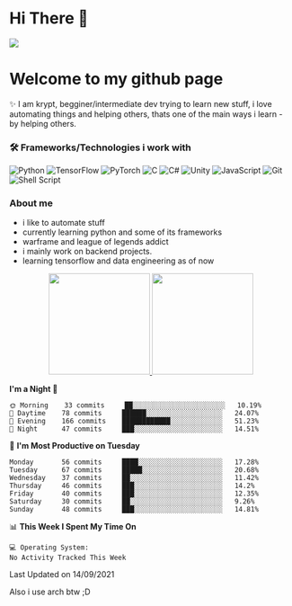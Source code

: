 # Hi There :wave:
![](https://profile-counter.glitch.me/PineMaster/count.svg)

# Welcome to my github page
:sparkles: I am krypt, begginer/intermediate dev trying to learn new stuff, i love automating things and helping others, thats one of the main ways i learn - by helping others.

### 🛠 Frameworks/Technologies i work with
<img alt="Python" src="https://img.shields.io/badge/python%20-%2314354C.svg?&style=for-the-badge&logo=python&logoColor=white"/> <img alt="TensorFlow" src="https://img.shields.io/badge/TensorFlow%20-%23FF6F00.svg?&style=for-the-badge&logo=TensorFlow&logoColor=white" /> <img alt="PyTorch" src="https://img.shields.io/badge/PyTorch%20-%23EE4C2C.svg?&style=for-the-badge&logo=PyTorch&logoColor=white" /> <img alt="C" src="https://img.shields.io/badge/c%20-%2300599C.svg?&style=for-the-badge&logo=c&logoColor=white"/> <img alt="C#" src="https://img.shields.io/badge/c%23%20-%23239120.svg?&style=for-the-badge&logo=c-sharp&logoColor=white"/> <img alt="Unity" src="https://img.shields.io/badge/unity%20-%23000000.svg?&style=for-the-badge&logo=unity&logoColor=white"/> <img alt="JavaScript" src="https://img.shields.io/badge/javascript%20-%23323330.svg?&style=for-the-badge&logo=javascript&logoColor=%23F7DF1E"/> <img alt="Git" src="https://img.shields.io/badge/git%20-%23F05033.svg?&style=for-the-badge&logo=git&logoColor=white"/> <img alt="Shell Script" src="https://img.shields.io/badge/shell_script%20-%23121011.svg?&style=for-the-badge&logo=gnu-bash&logoColor=white"/>


### About me
- i like to automate stuff
- currently learning python and some of its frameworks
- warframe and league of legends addict
- i mainly work on backend projects.
- learning tensorflow and data engineering as of now

<p align="center">
<a href="https://github.com/AVS1508">
  <img height="180em" src="https://github-readme-stats.vercel.app/api?username=KrypticCoconut&show_icons=true&bg_color=30,e96443,904e95&title_color=fff&text_color=fff"/>
  <img height="180em" src="https://github-readme-stats.vercel.app/api/top-langs/?username=KrypticCoconut&show_icons=true&bg_color=30,904e95,e96443&title_color=fff&text_color=fff"/>
</a>
</p>


<!--START_SECTION:waka-->
**I'm a Night 🦉** 

```text
🌞 Morning    33 commits     ██░░░░░░░░░░░░░░░░░░░░░░░   10.19% 
🌆 Daytime    78 commits     ██████░░░░░░░░░░░░░░░░░░░   24.07% 
🌃 Evening    166 commits    ████████████░░░░░░░░░░░░░   51.23% 
🌙 Night      47 commits     ███░░░░░░░░░░░░░░░░░░░░░░   14.51%

```
📅 **I'm Most Productive on Tuesday** 

```text
Monday       56 commits     ████░░░░░░░░░░░░░░░░░░░░░   17.28% 
Tuesday      67 commits     █████░░░░░░░░░░░░░░░░░░░░   20.68% 
Wednesday    37 commits     ██░░░░░░░░░░░░░░░░░░░░░░░   11.42% 
Thursday     46 commits     ███░░░░░░░░░░░░░░░░░░░░░░   14.2% 
Friday       40 commits     ███░░░░░░░░░░░░░░░░░░░░░░   12.35% 
Saturday     30 commits     ██░░░░░░░░░░░░░░░░░░░░░░░   9.26% 
Sunday       48 commits     ███░░░░░░░░░░░░░░░░░░░░░░   14.81%

```


📊 **This Week I Spent My Time On** 

```text
💻 Operating System: 
No Activity Tracked This Week

```


 Last Updated on 14/09/2021
<!--END_SECTION:waka-->


Also i use arch btw ;D
